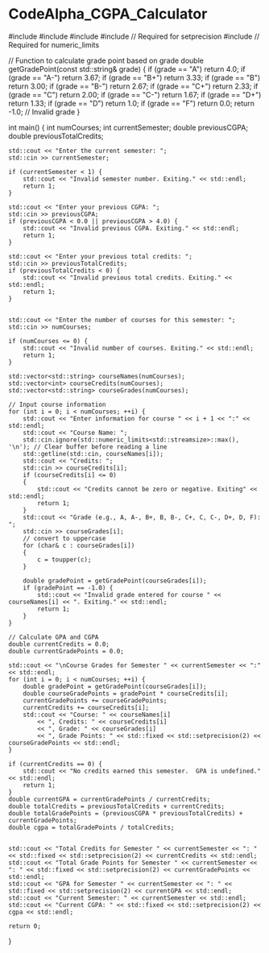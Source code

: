 # CodeAlpha_CGPA_Calculator
#include <iostream>
#include <vector>
#include <string>
#include <iomanip> // Required for setprecision
#include <limits> // Required for numeric_limits

// Function to calculate grade point based on grade
double getGradePoint(const std::string& grade) {
    if (grade == "A") return 4.0;
    if (grade == "A-") return 3.67;
    if (grade == "B+") return 3.33;
    if (grade == "B") return 3.00;
    if (grade == "B-") return 2.67;
    if (grade == "C+") return 2.33;
    if (grade == "C") return 2.00;
    if (grade == "C-") return 1.67;
    if (grade == "D+") return 1.33;
    if (grade == "D") return 1.0;
    if (grade == "F") return 0.0;
    return -1.0; // Invalid grade
}

int main() {
    int numCourses;
    int currentSemester;
    double previousCGPA;
    double previousTotalCredits;

    std::cout << "Enter the current semester: ";
    std::cin >> currentSemester;

    if (currentSemester < 1) {
        std::cout << "Invalid semester number. Exiting." << std::endl;
        return 1;
    }

    std::cout << "Enter your previous CGPA: ";
    std::cin >> previousCGPA;
    if (previousCGPA < 0.0 || previousCGPA > 4.0) {
        std::cout << "Invalid previous CGPA. Exiting." << std::endl;
        return 1;
    }

    std::cout << "Enter your previous total credits: ";
    std::cin >> previousTotalCredits;
    if (previousTotalCredits < 0) {
        std::cout << "Invalid previous total credits. Exiting." << std::endl;
        return 1;
    }


    std::cout << "Enter the number of courses for this semester: ";
    std::cin >> numCourses;

    if (numCourses <= 0) {
        std::cout << "Invalid number of courses. Exiting." << std::endl;
        return 1;
    }

    std::vector<std::string> courseNames(numCourses);
    std::vector<int> courseCredits(numCourses);
    std::vector<std::string> courseGrades(numCourses);

    // Input course information
    for (int i = 0; i < numCourses; ++i) {
        std::cout << "Enter information for course " << i + 1 << ":" << std::endl;
        std::cout << "Course Name: ";
        std::cin.ignore(std::numeric_limits<std::streamsize>::max(), '\n'); // Clear buffer before reading a line
        std::getline(std::cin, courseNames[i]);
        std::cout << "Credits: ";
        std::cin >> courseCredits[i];
        if (courseCredits[i] <= 0)
        {
            std::cout << "Credits cannot be zero or negative. Exiting" << std::endl;
            return 1;
        }
        std::cout << "Grade (e.g., A, A-, B+, B, B-, C+, C, C-, D+, D, F): ";
        std::cin >> courseGrades[i];
        // convert to uppercase
        for (char& c : courseGrades[i])
        {
            c = toupper(c);
        }

        double gradePoint = getGradePoint(courseGrades[i]);
        if (gradePoint == -1.0) {
            std::cout << "Invalid grade entered for course " << courseNames[i] << ". Exiting." << std::endl;
            return 1;
        }
    }

    // Calculate GPA and CGPA
    double currentCredits = 0.0;
    double currentGradePoints = 0.0;

    std::cout << "\nCourse Grades for Semester " << currentSemester << ":" << std::endl;
    for (int i = 0; i < numCourses; ++i) {
        double gradePoint = getGradePoint(courseGrades[i]);
        double courseGradePoints = gradePoint * courseCredits[i];
        currentGradePoints += courseGradePoints;
        currentCredits += courseCredits[i];
        std::cout << "Course: " << courseNames[i]
            << ", Credits: " << courseCredits[i]
            << ", Grade: " << courseGrades[i]
            << ", Grade Points: " << std::fixed << std::setprecision(2) << courseGradePoints << std::endl;
    }

    if (currentCredits == 0) {
        std::cout << "No credits earned this semester.  GPA is undefined." << std::endl;
        return 1;
    }
    double currentGPA = currentGradePoints / currentCredits;
    double totalCredits = previousTotalCredits + currentCredits;
    double totalGradePoints = (previousCGPA * previousTotalCredits) + currentGradePoints;
    double cgpa = totalGradePoints / totalCredits;


    std::cout << "Total Credits for Semester " << currentSemester << ": " << std::fixed << std::setprecision(2) << currentCredits << std::endl;
    std::cout << "Total Grade Points for Semester " << currentSemester << ": " << std::fixed << std::setprecision(2) << currentGradePoints << std::endl;
    std::cout << "GPA for Semester " << currentSemester << ": " << std::fixed << std::setprecision(2) << currentGPA << std::endl;
    std::cout << "Current Semester: " << currentSemester << std::endl;
    std::cout << "Current CGPA: " << std::fixed << std::setprecision(2) << cgpa << std::endl;

    return 0;
}

